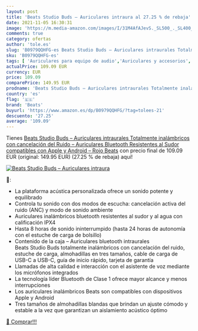 ```yaml
---
layout: post
title: 'Beats Studio Buds – Auriculares intraura al 27.25 % de rebaja'
date: 2021-11-05 16:30:31
image: 'https://m.media-amazon.com/images/I/31M4AfAJevS._SL500_._SL400_.jpg'
comments: true
category: ofertas
author: 'tole.es'
slug: 'B0979QQHFG-es Beats Studio Buds – Auriculares intraurales Totalmente...'
sku: 'B0979QQHFG-es'
tags: [ 'Auriculares para equipo de audio','Auriculares y accesorios','Electrónica','apple','beats', ]
actualPrice: 109.09 EUR
currency: EUR
price: 109.09
comparePrice: 149.95 EUR
prodname: 'Beats Studio Buds – Auriculares intraurales Totalmente inalámbricos con cancelación del Ruido – Auriculares Bluetooth Resistentes al Sudor  compatibles con Apple y Android – Rojo Beats'
country: 'es'
flag: '🇪🇸'
brand: 'Beats'
buyurl: 'https://www.amazon.es/dp/B0979QQHFG/?tag=tolees-21'
descuento: '27.25'
average: '109.09'
---
```


Tienes [Beats Studio Buds – Auriculares intraurales Totalmente inalámbricos con cancelación del Ruido – Auriculares Bluetooth Resistentes al Sudor  compatibles con Apple y Android – Rojo Beats](https://www.amazon.es/dp/B0979QQHFG/?tag=tolees-21) con precio final de  109.09 EUR (original: 149.95 EUR) (27.25 %  de rebaja) aqui!

[![Beats Studio Buds – Auriculares intraura](https://m.media-amazon.com/images/I/31M4AfAJevS._SL500_._SL400_.jpg)](https://www.amazon.es/dp/B0979QQHFG/?tag=tolees-21)

🔎:

- La plataforma acústica personalizada ofrece un sonido potente y equilibrado
- Controla tu sonido con dos modos de escucha: cancelación activa del ruido (ANC) y modo de sonido ambiente
- Auriculares inalámbricos bluetooth resistentes al sudor y al agua con calificación IPX4
- Hasta 8 horas de sonido ininterrumpido (hasta 24 horas de autonomía con el estuche de carga de bolsillo)
- Contenido de la caja – Auriculares bluetooth intraurales Beats Studio Buds totalmente inalámbricos con cancelación del ruido, estuche de carga, almohadillas en tres tamaños, cable de carga de USB-C a USB-C, guía de inicio rápido, tarjeta de garantía
- Llamadas de alta calidad e interacción con el asistente de voz mediante los micrófonos integrados
- La tecnología líder Bluetooth de Clase 1 ofrece mayor alcance y menos interrupciones
- Los auriculares inalámbricos Beats son compatibles con dispositivos Apple y Android
- Tres tamaños de almohadillas blandas que brindan un ajuste cómodo y estable a la vez que garantizan un aislamiento acústico óptimo

[🛒 Comprar!!!](https://www.amazon.es/dp/B0979QQHFG/?tag=tolees-21)
